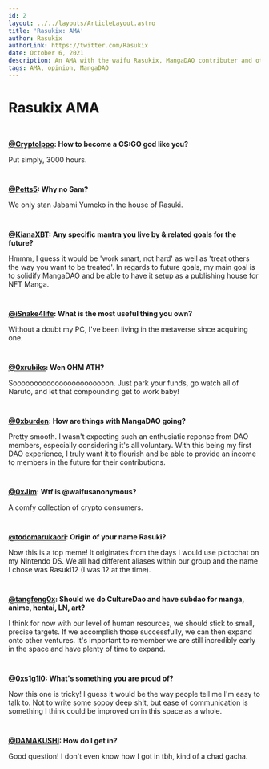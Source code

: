 ```yaml
---
id: 2
layout: ../../layouts/ArticleLayout.astro
title: 'Rasukix: AMA'
author: Rasukix
authorLink: https://twitter.com/Rasukix
date: October 6, 2021
description: An AMA with the waifu Rasukix, MangaDAO contributer and otaku NFT art collector extraordinaire
tags: AMA, opinion, MangaDAO
---
```


# Rasukix AMA

```
  
```

__[@CryptoIppo](https://twitter.com/CryptoIppo): How to become a CS:GO god like you?__

Put simply, 3000 hours.

```
  
```

__[@Petts5](https://twitter.com/Petts5): Why no Sam?__

We only stan Jabami Yumeko in the house of Rasuki.

```
  
```

__[@KianaXBT](https://twitter.com/KianaXBT): Any specific mantra you live by & related goals for the future?__

Hmmm, I guess it would be 'work smart, not hard' as well as 'treat others the way you want to be treated'. In regards to future goals, my main goal is to solidify MangaDAO and be able to have it setup as a publishing house for NFT Manga.

```
  
```

__[@iSnake4life](https://twitter.com/iSnake4life): What is the most useful thing you own?__

Without a doubt my PC, I've been living in the metaverse since acquiring one.

```
  
```

__[@0xrubiks](https://twitter.com/0xrubiks): Wen OHM ATH?__

Sooooooooooooooooooooooon. Just park your funds, go watch all of Naruto, and let that compounding get to work baby!

```
  
```

__[@0xburden](https://twitter.com/0xburden): How are things with MangaDAO going?__

Pretty smooth. I wasn't expecting such an enthusiatic reponse from DAO members, especially considering it's all voluntary.  With this being my first DAO experience, I truly want it to flourish and be able to provide an income to members in the future for their contributions.

```
  
```

__[@0xJim](https://twitter.com/0xJim): Wtf is @waifusanonymous?__


A comfy collection of crypto consumers.

```
  
```

__[@todomarukaori](https://twitter.com/todomarukaori): Origin of your name Rasuki?__

Now this is a top meme! It originates from the days I would use pictochat on my Nintendo DS. We all had different aliases within our group and the name I chose was Rasuki12 (I was 12 at the time).

```
  
```

__[@tangfeng0x](https://twitter.com/tangfeng0x): Should we do CultureDao and have subdao for manga, anime, hentai, LN, art?__

I think for now with our level of human resources, we should stick to small, precise targets. If we accomplish those successfully, we can then expand onto other ventures.  It's important to remember we are still incredibly early in the space and have plenty of time to expand.

```
  
```

__[@0xs1g1l0](https://twitter.com/0xs1g1l0): What's something you are proud of?__

Now this one is tricky! I guess it would be the way people tell me I'm easy to talk to. Not to write some soppy deep sh!t, but ease of communication is something I think could be improved on in this space as a whole.

```
  
```

__[@DAMAKUSHI](https://twitter.com/DAMAKUSHI): How do I get in?__

Good question! I don't even know how I got in tbh, kind of a chad gacha.
